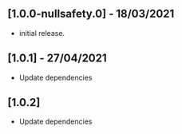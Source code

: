 ## [1.0.0-nullsafety.0] - 18/03/2021

* initial release.



## [1.0.1] - 27/04/2021

* Update dependencies

## [1.0.2]

* Update dependencies